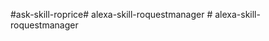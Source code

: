 #ask-skill-roprice#   a l e x a - s k i l l - r o q u e s t m a n a g e r  
 #   a l e x a - s k i l l - r o q u e s t m a n a g e r  
 